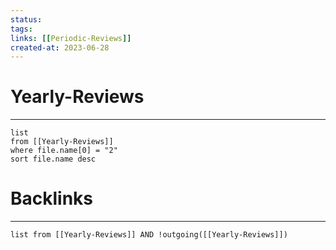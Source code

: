 ```yaml
---
status: 
tags: 
links: [[Periodic-Reviews]]
created-at: 2023-06-28
---
```


# Yearly-Reviews
---

```dataview
list 
from [[Yearly-Reviews]]
where file.name[0] = "2"
sort file.name desc
```



# Backlinks
---

```dataview
list from [[Yearly-Reviews]] AND !outgoing([[Yearly-Reviews]])
```
